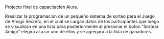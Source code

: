 Projecto final de capacitacion Alura.

Rrealizar la programacion de un pequeño sistema de sorteo para el Juego de Amigo Secreto, en el cual se cargan datos de los participantes que luego se visualizan en una lista para posteriormente al presionar el boton "Sortear Amigo" elegira al azar uno de ellos y se agregara a la lista de ganadores.